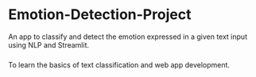 # Emotion-Detection-Project
An app to classify and detect the emotion expressed in a given text input using NLP and Streamlit.
### 
To learn the basics of text classification and web app development.

